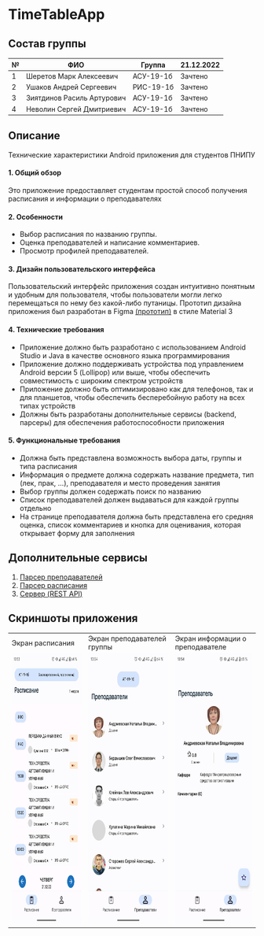 # TimeTableApp
## Состав группы
| №  | ФИО                        | Группа    | 21.12.2022 |
|----|----------------------------|-----------|------------|
| 1  | Шеретов Марк Алексеевич    | АСУ-19-1б |  Зачтено   |
| 2  | Ушаков Андрей Сергеевич    | РИС-19-1б |  Зачтено          |
| 3  | Зиятдинов Расиль Артурович | АСУ-19-1б |  Зачтено          |
| 4  | Неволин Сергей Дмитриевич  | АСУ-19-1б |  Зачтено   |

## Описание

Технические характеристики Android приложения для студентов ПНИПУ

#### 1. Общий обзор
Это приложение предоставляет студентам простой способ получения расписания и информации о преподавателях

#### 2. Особенности
* Выбор расписания по названию группы.
* Оценка преподавателей и написание комментариев.
* Просмотр профилей преподавателей.

#### 3. Дизайн пользовательского интерфейса
Пользовательский интерфейс приложения создан интуитивно понятным и удобным для пользователя, чтобы пользователи могли легко перемещаться по нему без какой-либо путаницы. Прототип дизайна приложения был разработан в Figma [(прототип)](https://www.figma.com/proto/y3ZKCCElI1NMYFSQaoAVuK/timetable_app?page-id=0%3A1&node-id=2%3A4&viewport=-470%2C567%2C0.82&scaling=scale-down&starting-point-node-id=2%3A4&show-proto-sidebar=1) в стиле Material 3

#### 4. Технические требования
* Приложение должно быть разработано с использованием Android Studio и Java в качестве основного языка программирования
* Приложение должно поддерживать устройства под управлением Android версии 5 (Lollipop) или выше, чтобы обеспечить совместимость с широким спектром устройств
* Приложение должно быть оптимизировано как для телефонов, так и для планшетов, чтобы обеспечить бесперебойную работу на всех типах устройств
* Должны быть разработаны дополнительные сервисы (backend, парсеры) для обеспечения работоспособности приложения

#### 5. Функциональные требования
* Должна быть представлена возможность выбора даты, группы и типа расписания
* Информация о предмете должна содержать название предмета, тип (лек, прак, ...), преподавателя и место проведения занятия
* Выбор группы должен содержать поиск по названию
* Список преподавателей должен выдаваться для каждой группы отдельно
* На странице преподавателя должна быть представлена его средняя оценка, список комментариев и кнопка для оценивания, которая открывает форму для заполнения

## Дополнительные сервисы
1. [Парсер преподавателей](https://github.com/leenzstra/timetable_teacher_parser)
2. [Парсер расписания](https://github.com/leenzstra/timetable_parser)
3. [Сервер (REST API)](https://github.com/leenzstra/timetable_server)

## Скриншоты приложения

<table>
  <tr>
     <td>Экран расписания</td>
     <td>Экран преподавателей группы</td>
     <td>Экран информации о преподавателе</td>
  </tr>
  <tr>
    <td><img src="screenshots/timetable.jpg" width=270 height=550></td>
    <td><img src="screenshots/professors.jpg" width=270 height=550></td>
    <td><img src="screenshots/professor_info.jpg" width=270 height=550></td>
  </tr>
 </table>
